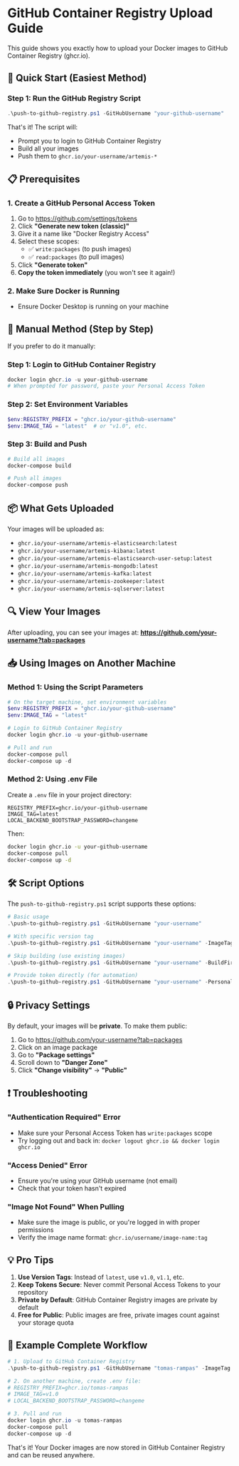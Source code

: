 # GitHub Container Registry Upload Guide

This guide shows you exactly how to upload your Docker images to GitHub Container Registry (ghcr.io).

## 🚀 Quick Start (Easiest Method)

### Step 1: Run the GitHub Registry Script
```powershell
.\push-to-github-registry.ps1 -GitHubUsername "your-github-username"
```

That's it! The script will:
- Prompt you to login to GitHub Container Registry
- Build all your images
- Push them to `ghcr.io/your-username/artemis-*`

## 📋 Prerequisites

### 1. Create a GitHub Personal Access Token
1. Go to https://github.com/settings/tokens
2. Click **"Generate new token (classic)"**
3. Give it a name like "Docker Registry Access"
4. Select these scopes:
   - ✅ `write:packages` (to push images)
   - ✅ `read:packages` (to pull images)
5. Click **"Generate token"**
6. **Copy the token immediately** (you won't see it again!)

### 2. Make Sure Docker is Running
- Ensure Docker Desktop is running on your machine

## 🔧 Manual Method (Step by Step)

If you prefer to do it manually:

### Step 1: Login to GitHub Container Registry
```powershell
docker login ghcr.io -u your-github-username
# When prompted for password, paste your Personal Access Token
```

### Step 2: Set Environment Variables
```powershell
$env:REGISTRY_PREFIX = "ghcr.io/your-github-username"
$env:IMAGE_TAG = "latest"  # or "v1.0", etc.
```

### Step 3: Build and Push
```powershell
# Build all images
docker-compose build

# Push all images
docker-compose push
```

## 📦 What Gets Uploaded

Your images will be uploaded as:
- `ghcr.io/your-username/artemis-elasticsearch:latest`
- `ghcr.io/your-username/artemis-kibana:latest`
- `ghcr.io/your-username/artemis-elasticsearch-user-setup:latest`
- `ghcr.io/your-username/artemis-mongodb:latest`
- `ghcr.io/your-username/artemis-kafka:latest`
- `ghcr.io/your-username/artemis-zookeeper:latest`
- `ghcr.io/your-username/artemis-sqlserver:latest`

## 🔍 View Your Images

After uploading, you can see your images at:
**https://github.com/your-username?tab=packages**

## 📥 Using Images on Another Machine

### Method 1: Using the Script Parameters
```powershell
# On the target machine, set environment variables
$env:REGISTRY_PREFIX = "ghcr.io/your-github-username"
$env:IMAGE_TAG = "latest"

# Login to GitHub Container Registry
docker login ghcr.io -u your-github-username

# Pull and run
docker-compose pull
docker-compose up -d
```

### Method 2: Using .env File
Create a `.env` file in your project directory:
```
REGISTRY_PREFIX=ghcr.io/your-github-username
IMAGE_TAG=latest
LOCAL_BACKEND_BOOTSTRAP_PASSWORD=changeme
```

Then:
```bash
docker login ghcr.io -u your-github-username
docker-compose pull
docker-compose up -d
```

## 🛠️ Script Options

The `push-to-github-registry.ps1` script supports these options:

```powershell
# Basic usage
.\push-to-github-registry.ps1 -GitHubUsername "your-username"

# With specific version tag
.\push-to-github-registry.ps1 -GitHubUsername "your-username" -ImageTag "v1.0"

# Skip building (use existing images)
.\push-to-github-registry.ps1 -GitHubUsername "your-username" -BuildFirst:$false

# Provide token directly (for automation)
.\push-to-github-registry.ps1 -GitHubUsername "your-username" -PersonalAccessToken "ghp_xxxxxxxxxxxx"
```

## 🔒 Privacy Settings

By default, your images will be **private**. To make them public:

1. Go to https://github.com/your-username?tab=packages
2. Click on an image package
3. Go to **"Package settings"**
4. Scroll down to **"Danger Zone"**
5. Click **"Change visibility"** → **"Public"**

## ❗ Troubleshooting

### "Authentication Required" Error
- Make sure your Personal Access Token has `write:packages` scope
- Try logging out and back in: `docker logout ghcr.io && docker login ghcr.io`

### "Access Denied" Error
- Ensure you're using your GitHub username (not email)
- Check that your token hasn't expired

### "Image Not Found" When Pulling
- Make sure the image is public, or you're logged in with proper permissions
- Verify the image name format: `ghcr.io/username/image-name:tag`

## 💡 Pro Tips

1. **Use Version Tags**: Instead of `latest`, use `v1.0`, `v1.1`, etc.
2. **Keep Tokens Secure**: Never commit Personal Access Tokens to your repository
3. **Private by Default**: GitHub Container Registry images are private by default
4. **Free for Public**: Public images are free, private images count against your storage quota

## 🎯 Example Complete Workflow

```powershell
# 1. Upload to GitHub Container Registry
.\push-to-github-registry.ps1 -GitHubUsername "tomas-rampas" -ImageTag "v1.0"

# 2. On another machine, create .env file:
# REGISTRY_PREFIX=ghcr.io/tomas-rampas
# IMAGE_TAG=v1.0
# LOCAL_BACKEND_BOOTSTRAP_PASSWORD=changeme

# 3. Pull and run
docker login ghcr.io -u tomas-rampas
docker-compose pull
docker-compose up -d
```

That's it! Your Docker images are now stored in GitHub Container Registry and can be reused anywhere.
